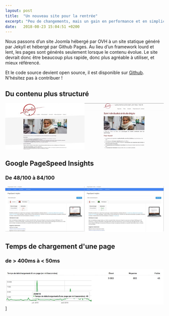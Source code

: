 ```yaml
---
layout: post
title:  "Un nouveau site pour la rentrée"
excerpt: "Peu de changements, mais un gain en performance et en simplicité."
date:   2018-08-23 15:04:51 +0200
---
```


Nous passons d’un site Joomla hébergé par OVH à un site statique généré par Jekyll et hébergé par Github Pages. Au lieu d’un framework lourd et lent, les pages sont générés seulement lorsque le contenu évolue. Le site devrait donc être beaucoup plus rapide, donc plus agréable à utiliser, et mieux référencé.

Et le code source devient open source, il est disponible sur [Github](https://github.com/SaintJohnPerse/ecoles-sjp.fr). N'hésitez pas à contribuer !

## Du contenu plus structuré

[![Avant - après ! - École Saint John Perse](/images/avant-apres-saint-john-paul-2018-small.jpg)](/images/avant-apres-saint-john-paul-2018.jpg)

## Google PageSpeed Insights

### De 48/100 à 84/100

[![Avant - après ! - École Saint John Perse](/images/perf-avant-apres-saint-john-paul-2018-small.jpg)](/images/perf-avant-apres-saint-john-paul-2018.jpg)

## Temps de chargement d'une page

### de > 400ms à < 50ms

![Reduction du temps de chargement d'une page - École Saint John Perse](/images/evolution-temps-de-telechargement-d-une-page.jpg)]
